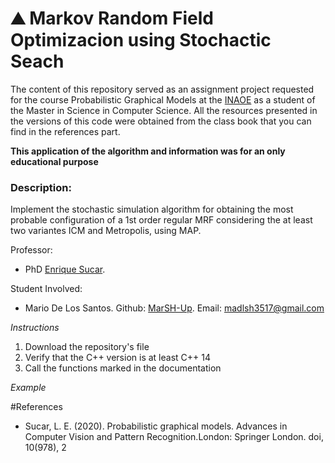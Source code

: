<h1>&#9968 Markov Random Field Optimizacion using Stochactic Seach</h1>

The content of this repository served as an assignment project requested for the course Probabilistic Graphical Models at the <a href="https://www.inaoep.mx/">INAOE</a> as a student of the Master in Science in Computer Science. All the resources presented in the versions of this code were obtained from the class book that you can find in the references part. 

<strong>This application of the algorithm and information was for an only educational purpose</strong>

<h3>Description:</h3> Implement the stochastic simulation algorithm for obtaining the most probable configuration of a 1st order regular MRF considering the at least two variantes ICM and Metropolis, using MAP.

Professor:
- PhD <a href="https://ccc.inaoep.mx/~esucar/">Enrique Sucar</a>.

Student Involved:
- Mario De Los Santos. Github: <a href="https://github.com/MarSH-Up">MarSH-Up</a>. Email: madlsh3517@gmail.com




<em>Instructions</em>
1. Download the repository's file
2. Verify that the C++ version is at least C++ 14
3. Call the functions marked in the documentation


<em>Example</em>


#References
-  Sucar, L. E. (2020). Probabilistic graphical models. Advances in Computer Vision and Pattern Recognition.London: Springer London. doi, 10(978), 2
